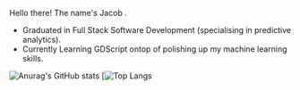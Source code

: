 Hello there! The name's Jacob .
* Graduated in Full Stack Software Development (specialising in predictive analytics).
* Currently Learning GDScript ontop of polishing up my machine learning skills.

![Anurag's GitHub stats](https://github-readme-stats.vercel.app/api?username=Welshy92&show_icons=true&theme=synthwave)
[![Top Langs](https://github-readme-stats-git-masterrstaa-rickstaa.vercel.app/api/top-langs/?username=Welshy92&theme=synthwave)
